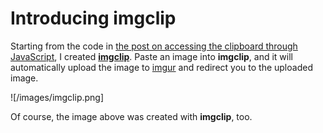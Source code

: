 # Introducing imgclip

Starting from the code in [the post on accessing the clipboard through JavaScript](http://iancooper.name/clipboard-access-in-javascript), I created [**imgclip**](http://imgclip.com/).  Paste an image into **imgclip**, and it will automatically upload the image to [imgur](http://imgur.com/) and redirect you to the uploaded image.

![/images/imgclip.png]

Of course, the image above was created with **imgclip**, too.
